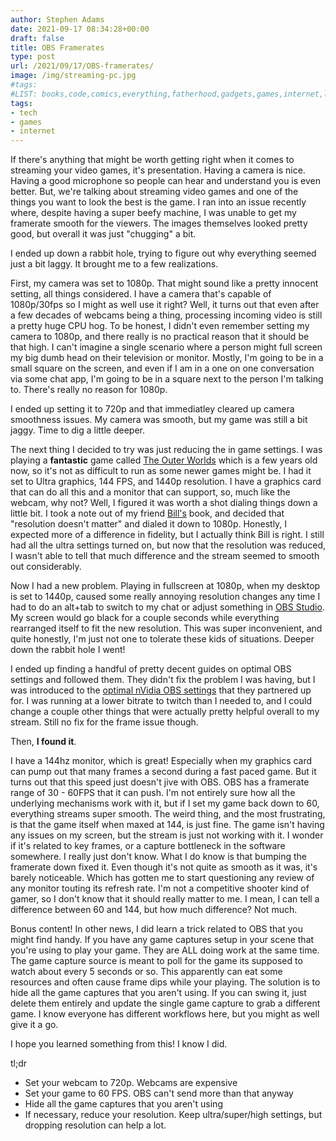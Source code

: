 ```yaml
---
author: Stephen Adams
date: 2021-09-17 08:34:28+00:00
draft: false
title: OBS Framerates
type: post
url: /2021/09/17/OBS-framerates/
image: /img/streaming-pc.jpg
#tags:
#LIST: books,code,comics,everything,fatherhood,gadgets,games,internet,life,movies,music,nerd,podcasting,politics,random,science,tech,tv,video,work,writing
tags:
- tech
- games
- internet
---
```


If there's anything that might be worth getting right when it comes to streaming your video games, it's presentation. Having a camera is nice. Having a good microphone so people can hear and understand you is even better. But, we're talking about streaming video games and one of the things you want to look the best is the game. I ran into an issue recently where, despite having a super beefy machine, I was unable to get my framerate smooth for the viewers. The images themselves looked pretty good, but overall it was just "chugging" a bit.

I ended up down a rabbit hole, trying to figure out why everything seemed just a bit laggy. It brought me to a few realizations.

First, my camera was set to 1080p. That might sound like a pretty innocent setting, all things considered. I have a camera that's capable of 1080p/30fps so I might as well use it right? Well, it turns out that even after a few decades of webcams being a thing, processing incoming video is still a pretty huge CPU hog. To be honest, I didn't even remember setting my camera to 1080p, and there really is no practical reason that it should be that high. I can't imagine a single scenario where a person might full screen my big dumb head on their television or monitor. Mostly, I'm going to be in a small square on the screen, and even if I am in a one on one conversation via some chat app, I'm going to be in a square next to the person I'm talking to. There's really no reason for 1080p. 

I ended up setting it to 720p and that immediatley cleared up camera smoothness issues. My camera was smooth, but my game was still a bit jaggy. Time to dig a little deeper.

The next thing I decided to try was just reducing the in game settings. I was playing a **fantastic** game called [The Outer Worlds](https://outerworlds.obsidian.net/en/enter)  which is a few years old now, so it's not as difficult to run as some newer games might be. I had it set to Ultra graphics, 144 FPS, and 1440p resolution. I have a graphics card that can do all this and a monitor that can support, so, much like the webcam, why not? Well, I figured it was worth a shot dialing things down a little bit. I took a note out of my friend [Bill's](https://www.youtube.com/NerdNest) book, and decided that "resolution doesn't matter" and dialed it down to 1080p. Honestly, I expected more of a difference in fidelity, but I actually think Bill is right. I still had all the ultra settings turned on, but now that the resolution was reduced, I wasn't able to tell that much difference and the stream seemed to smooth out considerably.

Now I had a new problem. Playing in fullscreen at 1080p, when my desktop is set to 1440p, caused some really annoying resolution changes any time I had to do an alt+tab to switch to my chat or adjust something in [OBS Studio](https://obsproject.com/). My screen would go black for a couple seconds while everything rearranged itself to fit the new resolution. This was super inconvenient, and quite honestly, I'm just not one to tolerate these kids of situations. Deeper down the rabbit hole I went!

I ended up finding a handful of pretty decent guides on optimal OBS settings and followed them. They didn't fix the problem I was having, but I was introduced to the [optimal nVidia OBS settings](https://www.nvidia.com/en-us/geforce/guides/broadcasting-guide/) that they partnered up for. I was running at a lower bitrate to twitch than I needed to, and I could change a couple other things that were actually pretty helpful overall to my stream. Still no fix for the frame issue though.

Then, **I found it**.

I have a 144hz monitor, which is great! Especially when my graphics card can pump out that many frames a second during a fast paced game. But it turns out that this speed just doesn't jive with OBS. OBS has a framerate range of 30 - 60FPS that it can push. I'm not entirely sure how all the underlying mechanisms work with it, but if I set my game back down to 60, everything streams super smooth. The weird thing, and the most frustrating, is that the game itself when maxed at 144, is just fine. The game isn't having any issues on my screen, but the stream is just not working with it. I wonder if it's related to key frames, or a capture bottleneck in the software somewhere. I really just don't know. What I do know is that bumping the framerate down fixed it. Even though it's not quite as smooth as it was, it's barely noticeable. Which has gotten me to start questioning any review of any monitor touting its refresh rate. I'm not a competitive shooter kind of gamer, so I don't know that it should really matter to me. I mean, I can tell a difference between 60 and 144, but how much difference? Not much.

Bonus content! In other news, I did learn a trick related to OBS that you might find handy. If you have any game captures setup in your scene that you're using to play your game. They are ALL doing work at the same time. The game capture source is meant to poll for the game its supposed to watch about every 5 seconds or so. This apparently can eat some resources and often cause frame dips while your playing. The solution is to hide all the game captures that you aren't using. If you can swing it, just delete them entirely and update the single game capture to grab a different game. I know everyone has different workflows here, but you might as well give it a go. 

I hope you learned something from this! I know I did.

tl;dr

* Set your webcam to 720p. Webcams are expensive
* Set your game to 60 FPS. OBS can't send more than that anyway
* Hide all the game captures that you aren't using 
* If necessary, reduce your resolution. Keep ultra/super/high settings, but dropping resolution can help a lot.
